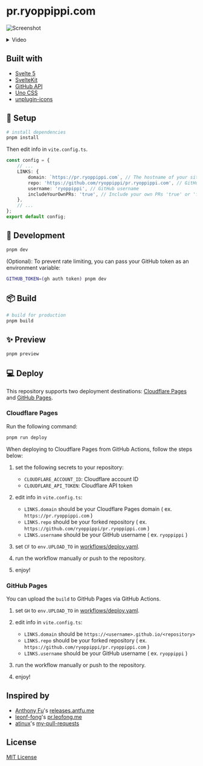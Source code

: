 # pr.ryoppippi.com

![Screenshot](https://github.com/user-attachments/assets/aeb193b5-7afe-4ef2-8078-28f54249f490)

<details>
<summary>Video</summary>

https://github.com/user-attachments/assets/cea80c3d-ba87-480a-8090-bb611dc2a2db

</details>

## Built with

- [Svelte 5](https://svelte.dev/)
- [SvelteKit](https://kit.svelte.dev/)
- [GitHub API](https://docs.github.com/en/rest)
- [Uno CSS](https://unocss.dev/)
- [unplugin-icons](https://github.com/unplugin/unplugin-icons)

## 🚀 Setup

```bash
# install dependencies
pnpm install
```

Then edit info in `vite.config.ts`.

```ts
const config = {
	// ...
	LINKS: {
		domain: `https://pr.ryoppippi.com`, // The hostname of your site
		repo: 'https://github.com/ryoppippi/pr.ryoppippi.com', // GitHub repository name ( will be the link of octocat icon 🐱 )
		username: 'ryoppippi', // GitHub username
		includeYourOwnPRs: 'true', // Include your own PRs 'true' or 'false'
	},
	// ...
};
export default config;
```

## 🔧 Development

```bash
pnpm dev
```

(Optional): To prevent rate limiting, you can pass your GitHub token as an environment variable:

```bash
GITHUB_TOKEN=(gh auth token) pnpm dev
```

## 📦 Build

```bash
# build for production
pnpm build
```

## ✨ Preview

```bash
pnpm preview
```

## 💻 Deploy

This repository supports two deployment destinations: [Cloudflare Pages](https://pages.cloudflare.com/) and [GitHub Pages](https://pages.github.com/).

### Cloudflare Pages

Run the following command:

```bash
pnpm run deploy
```

When deploying to Cloudflare Pages from GitHub Actions, follow the steps below:

1. set the following secrets to your repository:

   - `CLOUDFLARE_ACCOUNT_ID`: Cloudflare account ID
   - `CLOUDFLARE_API_TOKEN`: Cloudflare API token

2. edit info in `vite.config.ts`:

   - `LINKS.domain` should be your Cloudflare Pages domain ( ex. `https://pr.ryoppippi.com` )
   - `LINKS.repo` should be your forked repository ( ex. `https://github.com/ryoppippi/pr.ryoppippi.com` )
   - `LINKS.username` should be your GitHub username ( ex. `ryoppippi` )

3. set `CF` to `env.UPLOAD_TO` in [workflows/deploy.yaml](./.github/workflows/deploy.yaml).

4. run the workflow manually or push to the repository.

5. enjoy!

### GitHub Pages

You can upload the `build` to GitHub Pages via GitHub Actions.

1. set `GH` to `env.UPLOAD_TO` in [workflows/deploy.yaml](./.github/workflows/deploy.yaml).

2. edit info in `vite.config.ts`:

   - `LINKS.domain` should be `https://<username>.github.io/<repository>`
   - `LINKS.repo` should be your forked repository ( ex. `https://github.com/ryoppippi/pr.ryoppippi.com` )
   - `LINKS.username` should be your GitHub username ( ex. `ryoppippi` )

3. run the workflow manually or push to the repository.

4. enjoy!

## Inspired by

- [Anthony Fu](https://github.com/antfu)'s [releases.antfu.me](https://github.com/antfu/releases.antfu.me)
- [leonf-fong](https://github.com/leon-fong)'s [pr.leofong.me](https://github.com/leon-fong/prs)
- [atinux](https://github.com/atinux)'s [my-pull-requests](https://github.com/atinux/my-pull-requests)

## License

[MIT License](./LICENSE)

